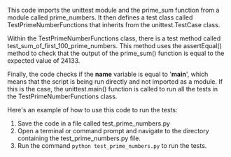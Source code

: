 This code imports the unittest module and the prime_sum function from a module called prime_numbers. It then defines a test class called TestPrimeNumberFunctions that inherits from the unittest.TestCase class.

Within the TestPrimeNumberFunctions class, there is a test method called test_sum_of_first_100_prime_numbers. This method uses the assertEqual() method to check that the output of the prime_sum() function is equal to the expected value of 24133.

Finally, the code checks if the __name__ variable is equal to '__main__', which means that the script is being run directly and not imported as a module. If this is the case, the unittest.main() function is called to run all the tests in the TestPrimeNumberFunctions class.

Here's an example of how to use this code to run the tests:

1. Save the code in a file called test_prime_numbers.py
2. Open a terminal or command prompt and navigate to the directory containing the test_prime_numbers.py file.
3. Run the command `python test_prime_numbers.py` to run the tests.